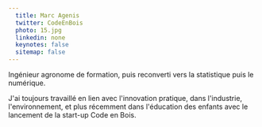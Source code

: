 ```yaml
---
  title: Marc Agenis
  twitter: CodeEnBois
  photo: 15.jpg
  linkedin: none
  keynotes: false
  sitemap: false
---
```

Ingénieur agronome de formation, puis reconverti vers la statistique puis le numérique. 

J'ai toujours travaillé en lien avec l'innovation pratique, dans l'industrie, l'environnement, et plus récemment dans l'éducation des enfants avec le lancement de la start-up Code en Bois. 